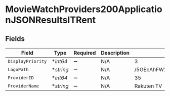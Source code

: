 # MovieWatchProviders200ApplicationJSONResultsITRent


## Fields

| Field                            | Type                             | Required                         | Description                      | Example                          |
| -------------------------------- | -------------------------------- | -------------------------------- | -------------------------------- | -------------------------------- |
| `DisplayPriority`                | **int64*                         | :heavy_minus_sign:               | N/A                              | 3                                |
| `LogoPath`                       | **string*                        | :heavy_minus_sign:               | N/A                              | /5GEbAhFW2S5T8zVc1MNvz00pIzM.jpg |
| `ProviderID`                     | **int64*                         | :heavy_minus_sign:               | N/A                              | 35                               |
| `ProviderName`                   | **string*                        | :heavy_minus_sign:               | N/A                              | Rakuten TV                       |